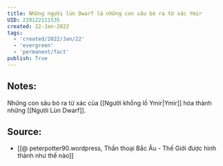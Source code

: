 ```yaml
---
title: Những người lùn Dwarf là những con sâu bò ra từ xác Ymir
UID: 220122111535
created: 22-Jan-2022
tags:
  - 'created/2022/Jan/22'
  - 'evergreen'
  - 'permanent/fact'
publish: True
---
```

## Notes:
Những con sâu bò ra từ xác của [[Người khổng lồ Ymir|Ymir]] hóa thành những [[Người Lùn Dwarf]].

## Source:
- [[@ peterpotter90.wordpress, Thần thoại Bắc Âu - Thế Giới được hình thành như thế nào]]


